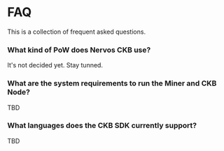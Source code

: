 # FAQ

This is a collection of frequent asked questions.

### What kind of PoW does Nervos CKB use?
It's not decided yet. Stay tunned.

### What are the system requirements to run the Miner and CKB Node?
TBD

### What languages does the CKB SDK currently support?
TBD
